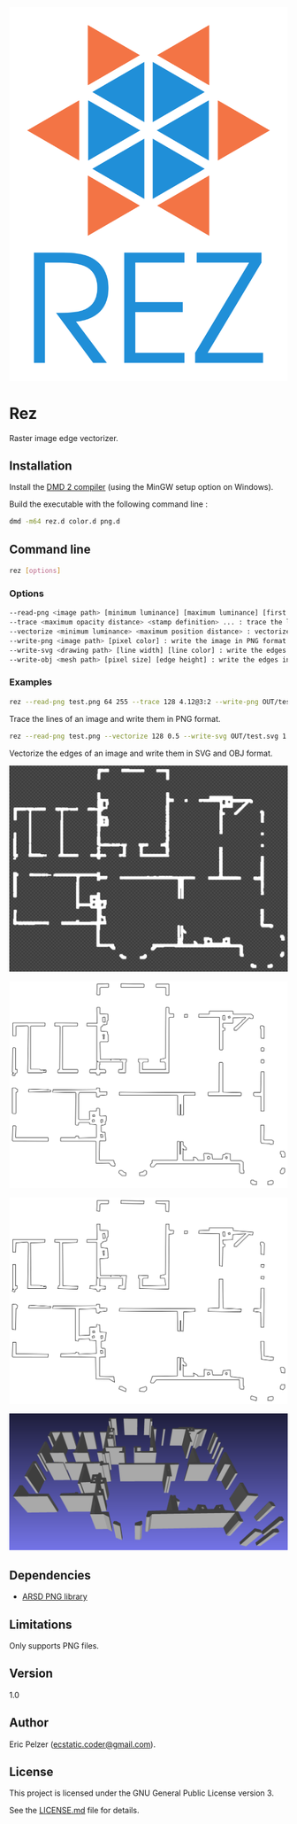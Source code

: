 ![](https://github.com/senselogic/REZ/blob/master/LOGO/rez.png)

# Rez

Raster image edge vectorizer.

## Installation

Install the [DMD 2 compiler](https://dlang.org/download.html) (using the MinGW setup option on Windows).

Build the executable with the following command line :

```bash
dmd -m64 rez.d color.d png.d
```

## Command line

```bash
rez [options]
```

### Options

```bash
--read-png <image path> [minimum luminance] [maximum luminance] [first luminance] [last luminance] : read an image in PNG format
--trace <maximum opacity distance> <stamp definition> ... : trace the lines
--vectorize <minimum luminance> <maximum position distance> : vectorize the edges
--write-png <image path> [pixel color] : write the image in PNG format
--write-svg <drawing path> [line width] [line color] : write the edges in SVG format
--write-obj <mesh path> [pixel size] [edge height] : write the edges in OBJ format
```

### Examples

```bash
rez --read-png test.png 64 255 --trace 128 4.12@3:2 --write-png OUT/test.png
```

Trace the lines of an image and write them in PNG format.

```bash
rez --read-png test.png --vectorize 128 0.5 --write-svg OUT/test.svg 1 --write-obj OUT/test.obj 0.01 2.5
```

Vectorize the edges of an image and write them in SVG and OBJ format.

![](https://github.com/senselogic/REZ/blob/master/SCREENSHOT/blueprint.png)

![](https://github.com/senselogic/REZ/blob/master/SCREENSHOT/blueprint_2_svg.png)

![](https://github.com/senselogic/REZ/blob/master/SCREENSHOT/blueprint_3_svg.png)

![](https://github.com/senselogic/REZ/blob/master/SCREENSHOT/blueprint_3_obj.png)

## Dependencies

*   [ARSD PNG library](https://github.com/adamdruppe/arsd)

## Limitations

Only supports PNG files.

## Version

1.0

## Author

Eric Pelzer (ecstatic.coder@gmail.com).

## License

This project is licensed under the GNU General Public License version 3.

See the [LICENSE.md](LICENSE.md) file for details.
